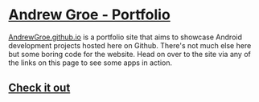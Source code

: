 # [Andrew Groe - Portfolio](https://andrewgroe.github.io/)

[AndrewGroe.github.io](https://andrewgroe.github.io/) is a portfolio site that aims to showcase Android development projects hosted here on Github. There's not much else here but some boring code for the website. Head on over to the site via any of the links on this page to see some apps in action.

## [Check it out](https://andrewgroe.github.io/)
